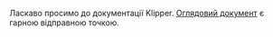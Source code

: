 Ласкаво просимо до документації Klipper. [Оглядовий документ](Overview.md) є гарною відправною точкою.
